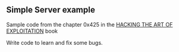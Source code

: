 Simple Server example
---------------------

Sample code from the chapter 0x425 in the [HACKING THE ART OF EXPLOITATION](http://nostarch.com/hacking2.html) book

Write code to learn and fix some bugs.
